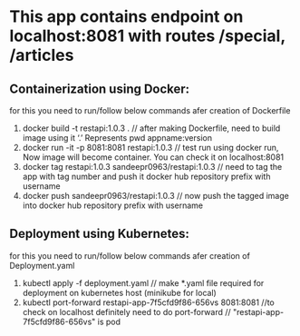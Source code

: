 # This app contains endpoint on localhost:8081 with routes /special, /articles

## Containerization using Docker:
for this you need to run/follow below commands afer creation of Dockerfile
1) docker build -t restapi:1.0.3 .                          // after making Dockerfile, need to build image using it ‘.’ Represents pwd  appname:version
2) docker run -it -p 8081:8081 restapi:1.0.3		        // test run using docker run, Now image will become container. You can check it on localhost:8081
3) docker tag restapi:1.0.3  sandeepr0963/restapi:1.0.3		// need to tag the app with tag number and push it docker hub repository prefix with username 
4) docker push sandeepr0963/restapi:1.0.3					// now push the tagged image into docker hub repository prefix with username

## Deployment using Kubernetes:
for this you need to run/follow below commands afer creation of Deployment.yaml
1) kubectl apply -f deployment.yaml					           // make *.yaml file required for deployment on kubernetes host (minikube for local)
2) kubectl port-forward restapi-app-7f5cfd9f86-656vs 8081:8081 //to check on localhost definitely need to do port-forward // "restapi-app-7f5cfd9f86-656vs" is pod 
